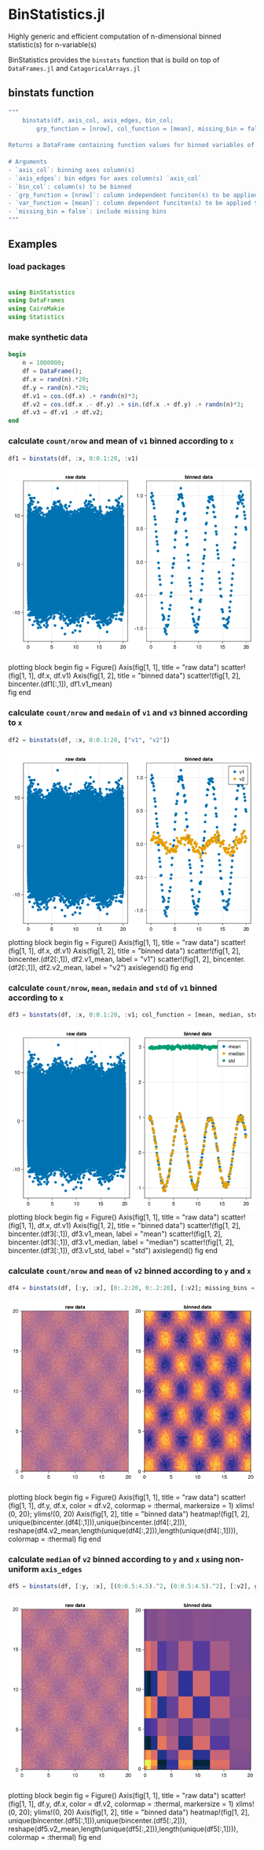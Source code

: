 # BinStatistics.jl
Highly generic and efficient computation of n-dimensional binned statistic(s) for n-variable(s)

BinStatistics provides the `binstats` function that is build on top of `DataFrames.jl` 
and `CatagoricalArrays.jl`

## binstats function
```julia
"""
    binstats(df, axis_col, axis_edges, bin_col; 
        grp_function = [nrow], col_function = [mean], missing_bin = false)
    
Returns a DataFrame containing function values for binned variables of `df`.

# Arguments
- `axis_col`: binning axes column(s)
- `axis_edges`: bin edges for axes column(s) `axis_col`
- `bin_col`: column(s) to be binned
- `grp_function = [nrow]`: column independent funciton(s) to be applied at group level
- `var_function = [mean]`: column dependent funciton(s) to be applied to `bin_col` at group level
- `missing_bin = false`: include missing bins
"""
```

## Examples

### load packages
```julia

using BinStatistics
using DataFrames
using CairoMakie
using Statistics
```

### make synthetic data
```julia
begin
    n = 1000000;
    df = DataFrame();
    df.x = rand(n).*20;
    df.y = rand(n).*20;
    df.v1 = cos.(df.x) .+ randn(n)*3;
    df.v2 = cos.(df.x .- df.y) .+ sin.(df.x .+ df.y) .+ randn(n)*3;
    df.v3 = df.v1 .+ df.v2;
end
```

### calculate `count/nrow` and mean of `v1` binned according to `x`
```julia
df1 = binstats(df, :x, 0:0.1:20, :v1)
```
![binstats example 1](https://github.com/alex-s-gardner/BinStatistics.jl/blob/main/assets/images/1.png?raw=true)

plotting block
begin 
    fig = Figure()
    Axis(fig[1, 1], title = "raw data")
    scatter!(fig[1, 1], df.x, df.v1)
    Axis(fig[1, 2], title = "binned data")
    scatter!(fig[1, 2], bincenter.(df1[:,1]), df1.v1_mean)  
    fig
end

### calculate `count/nrow` and `medain` of `v1` and `v3` binned according to `x`
```julia
df2 = binstats(df, :x, 0:0.1:20, ["v1", "v2"])
```
![binstats example 2](https://github.com/alex-s-gardner/BinStatistics.jl/blob/main/assets/images/2.png?raw=true)
plotting block
begin 
    fig = Figure()
    Axis(fig[1, 1], title = "raw data")
    scatter!(fig[1, 1], df.x, df.v1)
    Axis(fig[1, 2], title = "binned data")
    scatter!(fig[1, 2], bincenter.(df2[:,1]), df2.v1_mean, label = "v1")
    scatter!(fig[1, 2], bincenter.(df2[:,1]), df2.v2_mean, label = "v2")
    axislegend()
    fig
end


### calculate `count/nrow`, `mean`, `medain` and `std` of `v1` binned according to `x`
```julia
df3 = binstats(df, :x, 0:0.1:20, :v1; col_function = [mean, median, std])
```
![binstats example 3](https://github.com/alex-s-gardner/BinStatistics.jl/blob/main/assets/images/3.png?raw=true)
plotting block
begin
    fig = Figure()
    Axis(fig[1, 1], title = "raw data")
    scatter!(fig[1, 1], df.x, df.v1)
    Axis(fig[1, 2], title = "binned data")
    scatter!(fig[1, 2], bincenter.(df3[:,1]), df3.v1_mean, label = "mean")
    scatter!(fig[1, 2], bincenter.(df3[:,1]), df3.v1_median, label = "median")
    scatter!(fig[1, 2], bincenter.(df3[:,1]), df3.v1_std, label = "std")
    axislegend()
    fig
end


### calculate `count/nrow` and `mean` of `v2` binned according to `y` and `x`
```julia
df4 = binstats(df, [:y, :x], [0:.2:20, 0:.2:20], [:v2]; missing_bins = true)
```
![binstats example 4](https://github.com/alex-s-gardner/BinStatistics.jl/blob/main/assets/images/4.png?raw=true)

plotting block
begin 
    fig = Figure()
    Axis(fig[1, 1], title = "raw data")
    scatter!(fig[1, 1], df.y, df.x, color = df.v2, colormap = :thermal, markersize = 1)
    xlims!(0, 20); ylims!(0, 20)
    Axis(fig[1, 2], title = "binned data")
    heatmap!(fig[1, 2], unique(bincenter.(df4[:,1])),unique(bincenter.(df4[:,2])), 
        reshape(df4.v2_mean,length(unique(df4[:,2])),length(unique(df4[:,1]))), 
        colormap = :thermal)
    fig
end

### calculate `median` of `v2` binned according to `y` and `x` using non-uniform `axis_edges`
```julia
df5 = binstats(df, [:y, :x], [(0:0.5:4.5).^2, (0:0.5:4.5).^2], [:v2], grp_function = [], col_function = [median], missing_bins = true)
```
![binstats example 5](https://github.com/alex-s-gardner/BinStatistics.jl/blob/main/assets/images/5.png?raw=true)

plotting block
begin 
    fig = Figure()
    Axis(fig[1, 1], title = "raw data")
    scatter!(fig[1, 1], df.y, df.x, color = df.v2, colormap = :thermal, markersize = 1)
    xlims!(0, 20); ylims!(0, 20)
    Axis(fig[1, 2], title = "binned data")
    heatmap!(fig[1, 2], unique(bincenter.(df5[:,1])),unique(bincenter.(df5[:,2])), reshape(df5.v2_mean,length(unique(df5[:,2])),length(unique(df5[:,1]))), colormap = :thermal)
    fig
end
